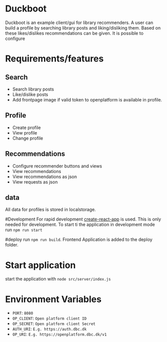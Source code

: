 # Duckboot
Duckboot is an example client/gui for library recommenders. 
A user can build a profile by searching library posts and liking/disliking them. Based on these likes/dislikes recommendations can be given. 
It is possible to configure 


# Requirements/features

## Search
* Search library posts
* Like/dislike posts
* Add frontpage image if valid token to openplatform is available in profile.

## Profile
* Create profile
* View profile
* Change profile

## Recommendations
* Configure recommender buttons and views
* View recommendations
* View recommendations as json
* View requests as json

## data
All data for profiles is stored in localstorage.

#Development
For rapid development [create-react-app](https://github.com/facebookincubator/create-react-app) is used.
This is only needed for development.
To start ti the application in development mode run `npm run start`

#deploy
run `npm run build`. Frontend Application is added to the deploy folder. 
 
# Start application
start the application with `node src/server/index.js`

# Environment Variables
- `PORT`: `8080`
- `OP_CLIENT`: `Open platform client ID`
- `OP_SECRET`: `Open platform client Secret`
- `AUTH_URI`: `E.g. https://auth.dbc.dk`
- `OP_URI`: `E.g. https://openplatform.dbc.dk/v1`